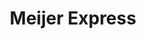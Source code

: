 ---
title: "Meijer Express"
url: /grand-rapids/meijer-express-east-beltline-avenue-northeast/
shop: convenience
---